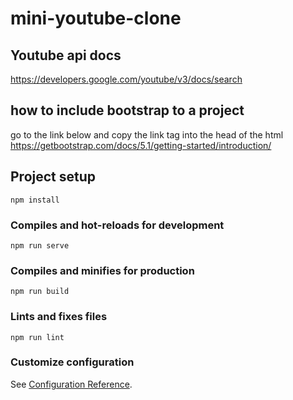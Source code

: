 # mini-youtube-clone

## Youtube api docs
https://developers.google.com/youtube/v3/docs/search

## how to include bootstrap to a project
go to the link below and copy the link tag into the head of the html
https://getbootstrap.com/docs/5.1/getting-started/introduction/

## Project setup
```
npm install
```

### Compiles and hot-reloads for development
```
npm run serve
```

### Compiles and minifies for production
```
npm run build
```

### Lints and fixes files
```
npm run lint
```

### Customize configuration
See [Configuration Reference](https://cli.vuejs.org/config/).
